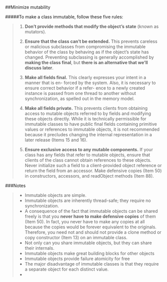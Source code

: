 ##Minimize mutability

#####To make a class immutable, follow these five rules:
>1. **Don’t provide methods that modify the object’s state** (known as mutators).
>
>2. **Ensure that the class can’t be extended.** This prevents careless or malicious
subclasses from compromising the immutable behavior of the class by
behaving as if the object’s state has changed. Preventing subclassing is
generally accomplished by **making the class final**, but **there is an alternative
that we’ll discuss later**.
>
>3. **Make all fields final.** This clearly expresses your intent in a manner that is en-
forced by the system. Also, it is necessary to ensure correct behavior if a refer-
ence to a newly created instance is passed from one thread to another without
synchronization, as spelled out in the memory model.
>
>4. **Make all fields private.** This prevents clients from obtaining access to
mutable objects referred to by fields and modifying these objects directly.
While it is technically permissible for immutable classes to have public final
fields containing primitive values or references to immutable objects, it is not
recommended because it precludes changing the internal representation in a
later release (Items 15 and 16).
>
>5. **Ensure exclusive access to any mutable components.** If your class has any
fields that refer to mutable objects, ensure that clients of the class cannot obtain
references to these objects. Never initialize such a field to a client-provided
object reference or return the field from an accessor. Make defensive copies
(Item 50) in constructors, accessors, and readObject methods (Item 88).
>
>
###Notes
>
>* Immutable objects are simple.
>* Immutable objects are inherently thread-safe; they require no synchronization.
>* A consequence of the fact that immutable objects can be shared freely is that
   you **never have to make defensive copies** of them (Item 50). In fact, you never
   have to make any copies at all because the copies would be forever equivalent to
   the originals. Therefore, you need not and should not provide a clone method or
   copy constructor (Item 13) on an immutable class.
>* Not only can you share immutable objects, but they can share their internals.
>* Immutable objects make great building blocks for other objects
>* Immutable objects provide failure atomicity for free
>* The major disadvantage of immutable classes is that they require a separate object for each distinct value.
>* 
>